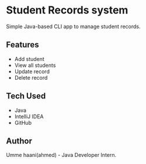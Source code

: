# Student Records system

Simple Java-based CLI app to manage student records.

## Features
- Add student
- View all students
- Update record
- Delete record

## Tech Used
- Java
- IntelliJ IDEA
- GitHub

## Author
Umme haani(ahmed) - Java Developer Intern.